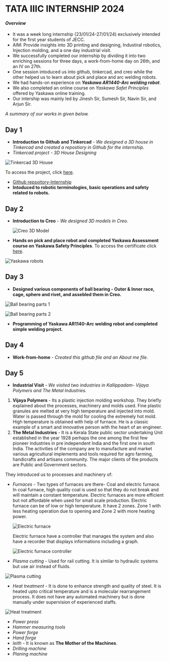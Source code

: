 # **TATA IIIC INTERNSHIP 2024**
#### _**Overview**_
- It was a week long internship (23/01/24-27/01/24) exclusively intended for the first year students of JECC.
- AIM: Provide insights into 3D printing and designing, Industiral robotics, Injection molding, and a one day industrial visit.
- We successfully completed our internship by dividing it into two enriching sessions for three days, a work-from-home day on 26th, and an IV on 27th.
- One session intoduced us into github, tinkercad, and creo while the other helped us to learn about pick and place and arc welding robots.
- We had hands-on experience on **_Yaskawa AR1440-Arc welding robot_**.
- We also completed an online course on *Yaskawa Safet Principles* offered by Yaskawa online training.
- Our intership was mainly led by Jinesh Sir, Sumesh Sir, Navin Sir, and Arjun Sir.

*A summary of our works in given below.*

## **Day 1**
- **Introduction to Github and Tinkercad** - *We designed a 3D house in Tinkercad and created a repostiory in Github for the internship.*
- _Tinkercad project - 3D House Designing_
  
![Tinkercad 3D House](https://github.com/bhavitha-jayaprakash/TATA-IIIC-Internship-24/blob/main/tinkercad.png)

To access the project, click [here](https://www.tinkercad.com/things/3kL4KeJIwSI-project-house).

- [Github repsoitory-Internship](https://github.com/bhavitha-jayaprakash/TATA-IIIC-Internship-24)
- **Intoduced to robotic terminologies, basic operations and safety related to robots.**

## **Day 2**
- **Introduction to Creo** - *We designed 3D models in Creo.*
  
  ![Creo 3D Model](https://github.com/bhavitha-jayaprakash/TATA-IIIC-Internship-24/blob/main/Day%202.JPG)

- **Hands on pick and place robot and completed Yaskawa Assessment course on Yaskawa Safety Principles**. To access the certificate click [here](https://github.com/bhavitha-jayaprakash/TATA-IIIC-Internship-24/blob/main/Yaskawa%20certificate.jpg).

![Yaskawa robots](https://github.com/bhavitha-jayaprakash/TATA-IIIC-Internship-24/blob/main/Yaskawa%20robots.jpg)

## **Day 3**
- **Designed various components of ball bearing - Outer & Inner race, cage, sphere and rivet, and assebled them in Creo.**

![Ball bearing parts 1](https://github.com/bhavitha-jayaprakash/TATA-IIIC-Internship-24/blob/main/20240127_063649.jpg)

![Ball bearing parts 2](https://github.com/bhavitha-jayaprakash/TATA-IIIC-Internship-24/blob/main/20240127_063723.jpg)

- **Programming of Yaskawa AR1140-Arc welding robot and completed simple welding project.**

## **Day 4**
- **Work-from-home** - *Created this github file and an About me file.*

## **Day 5**
- **Industrial Visit** - *We visited two industries in Kallippadam- Vijaya Polymers and The Metal Industries.*
  
 1. **Vijaya Polymers** - Its a plastic injection molding workshop. They briefly explained about the processes, machinery and molds used. Fine plastic granules are melted at very high temperature and injected into mold. Water is passed through the mold for cooling the extremely hot mold. High temperature is obtained with help of furnace. He is a classic example of a smart and innovative person with the heart of an engineer.
 2. **The Metal Industries** - It is a Kerala State public sector undertaking Unit established in the year 1928 perhaps the one among the first few pioneer industries in pre independent India and the first one in south India. The activities of the company are to manufacture and market various agricultural implements and tools required for agro farming, handicrafts and artisans community. The major clients of the products are Public and Government sectors.

They introduced us to processes and machinery of:
- *Furnaces* - Two types of furnaces are there- Coal and electric furnace. In coal furnace, high quality coal is used so that they do not break and will maintain a constant temperature. Electric furnaces are more efficient but not affordable when used for small scale production. Electric furnace can be of low or high temperature. It have 2 zones. Zone 1 with less heating operation due to opening and Zone 2 with more heating power.
  
  ![Electric furnace]()

  Electric furnace have a controller that manages the system and also have a recorder that displays informations including a graph.
  
  ![Electric furnace controller]()

- *Plasma cutting* - Used for rail cutting. It is similar to hydraulic systems but use air instead of fluids.

 ![Plasma cutting]()
  
- *Heat treatment* - It is done to enhance  strength and quality of steel. It is heated upto critical temperature and is a molecular rearrangement process. It does not have any automated machinery but is done manually under supervision of experienced staffs.

![Heat treatment]()

- *Power press*
- *Hammer measuring tools*
- *Power forge*
- *Hand forge*
- *leith* - It is known as **The Mother of the Machines**.
- *Drilling machine*
- *Planing machine*
